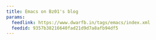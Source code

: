 ```yaml
---
title: Emacs on Bz01's blog
params:
  feedlink: https://www.dwarfb.in/tags/emacs/index.xml
  feedid: 9357b38216640fad21d9d7a8afb94df5
---
```

